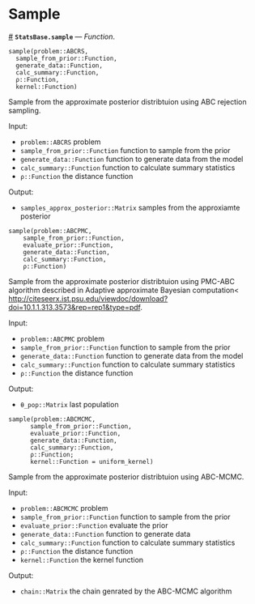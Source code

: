 
<a id='Sample-1'></a>

# Sample

<a id='StatsBase.sample' href='#StatsBase.sample'>#</a>
**`StatsBase.sample`** &mdash; *Function*.



```
sample(problem::ABCRS,
  sample_from_prior::Function,
  generate_data::Function,
  calc_summary::Function,
  ρ::Function,
  kernel::Function)
```

Sample from the approximate posterior distribtuion using ABC rejection sampling.

Input:

  * `problem::ABCRS` problem
  * `sample_from_prior::Function` function to sample from the prior
  * `generate_data::Function` function to generate data from the model
  * `calc_summary::Function` function to calculate summary statistics
  * `ρ::Function` the distance function

Output:

  * `samples_approx_posterior::Matrix` samples from the approxiamte posterior


```
sample(problem::ABCPMC,
    sample_from_prior::Function,
    evaluate_prior::Function,
    generate_data::Function,
    calc_summary::Function,
    ρ::Function)
```

Sample from the approximate posterior distribtuion using PMC-ABC algorithm described in Adaptive approximate Bayesian computation< http://citeseerx.ist.psu.edu/viewdoc/download?doi=10.1.1.313.3573&rep=rep1&type=pdf.

Input:

  * `problem::ABCPMC` problem
  * `sample_from_prior::Function` function to sample from the prior
  * `generate_data::Function` function to generate data from the model
  * `calc_summary::Function` function to calculate summary statistics
  * `ρ::Function` the distance function

Output:

  * `θ_pop::Matrix` last population


```
sample(problem::ABCMCMC,
      sample_from_prior::Function,
      evaluate_prior::Function,
      generate_data::Function,
      calc_summary::Function,
      ρ::Function;
      kernel::Function = uniform_kernel)
```

Sample from the approximate posterior distribtuion using ABC-MCMC.

Input:

  * `problem::ABCMCMC` problem
  * `sample_from_prior::Function` function to sample from the prior
  * `evaluate_prior::Function` evaluate the prior
  * `generate_data::Function` function to generate data
  * `calc_summary::Function` function to calculate summary statistics
  * `ρ::Function` the distance function
  * `kernel::Function` the kernel function

Output:

  * `chain::Matrix` the chain genrated by the ABC-MCMC algorithm

